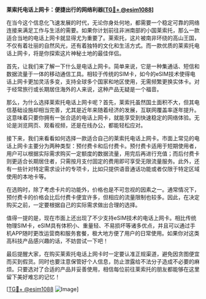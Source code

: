 **莱索托电话上网卡：便捷出行的网络利器[[TG💪+ @esim1088](https://t.me/s/esim1088)]**

在当今这个信息化飞速发展的时代，无论你身处何地，都需要一个稳定可靠的网络连接来满足工作与生活的需要。如果你计划前往非洲南部的小国莱索托，那么一款适合当地的电话上网卡就显得尤为重要了。莱索托，这片被南非环绕的高山王国，不仅有着壮丽的自然风光，还有着独特的文化和生活方式。而一款优质的莱索托电话上网卡，将是你探索这片神秘土地的最佳伴侣。

首先，让我们来了解一下什么是电话上网卡。简单来说，它是一种集通话、短信和数据流量于一体的移动通信工具。相较于传统的SIM卡，如今的eSIM技术使得电话上网卡更加灵活多变，支持全球多个国家和地区使用，无需频繁更换实体卡。对于经常旅行或长期居住海外的人来说，这种产品无疑是一个福音。

那么，为什么选择莱索托电话上网卡呢？首先，莱索托虽然国土面积不大，但其电信基础设施却相当完善，尤其是近年来随着经济的发展，互联网覆盖率逐年提升。这意味着只要你拥有一张合适的电话上网卡，就能享受到快速稳定的网络体验。无论是浏览网页、观看视频，还是在线办公，都能轻松应对。

接下来，我们来看看如何选择一款适合自己的莱索托电话上网卡。市面上常见的电话上网卡主要分为两种类型：预付费卡和后付费卡。预付费卡适用于短期使用者，用户可以根据实际需求购买一定额度的数据流量，用完后再进行充值；而后付费卡则更适合长期居住者，只需按月支付固定的费用即可享受无限流量服务。此外，还有一些针对特定需求设计的专项卡，比如只提供语音通话功能或者仅限于特定区域使用的本地卡等。

在选购时，除了考虑卡片的功能外，价格也是不可忽视的因素之一。通常情况下，预付费卡的价格会比后付费卡便宜许多，但相应的流量限制也较多。因此，在决定购买之前，一定要根据自己的实际需求做出合理的选择。

值得一提的是，现在市面上还出现了不少支持eSIM技术的电话上网卡。相比传统物理SIM卡，eSIM具有体积小、重量轻、不易损坏等诸多优点，并且可以通过手机APP随时更改运营商和服务套餐，极大地方便了用户的日常使用。如果你对这类高科技产品感兴趣的话，不妨尝试一下吧！

最后提醒大家，在购买莱索托电话上网卡时一定要认准正规渠道，避免因贪图便宜而买到假货。同时也要注意保管好个人信息，防止泄露给不法分子造成不必要的麻烦。只要选对了合适的产品并妥善使用，相信每位前往莱索托的朋友都能够在这里留下美好难忘的记忆！

[[TG💪+ @esim1088](https://t.me/s/esim1088) ![Image](https://i.postimg.cc/4NQfJmqS/Snipaste-2025-05-13-00-14-12.png)]